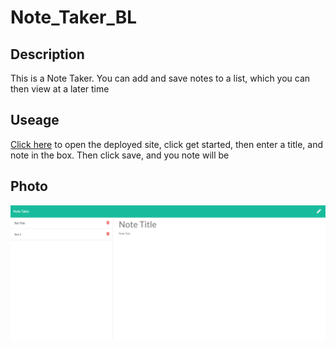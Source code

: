 # Note_Taker_BL

## Description

This is a Note Taker. You can add and save notes to a list, which you can then view at a later time

## Useage

[Click here](https://notetakerbl.herokuapp.com/) to open the deployed site, click get started, then enter a title, and note in the box. Then click save, and you note will be 

## Photo
![image](./public/assets/images/Capture.PNG)
